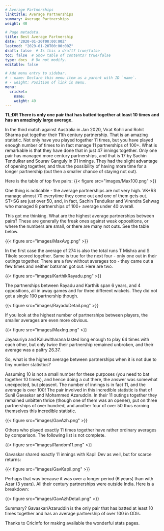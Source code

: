 ```yaml
---
# Average Partnerships
linktitle: Average Partnerships
summary: Average Partnerships
weight: 40

# Page metadata.
title: Best Average Partnership
date: "2020-01-20T00:00:00Z"
lastmod: "2020-01-20T00:00:00Z"
draft: false  # Is this a draft? true/false
toc: false  # Show table of contents? true/false
type: docs  # Do not modify.
editable: false

# Add menu entry to sidebar.
# - name: Declare this menu item as a parent with ID `name`.
# - weight: Position of link in menu.
menu:
  cricket:
    name: 
    weight: 40
---
```


<B>TL;DR There is only one pair that has batted together at least 10 times and has an amazingly large average.</B>

In the third match against Australia in Jan 2020, Virat Kohli and Rohit Sharma put together their 11th century partnership. That is an amazing statistic. Not only have you played together 11 times, but you have played enough number of times to in fact manage 11 partnerships of 100+. What is remarkable is that they have done that in just 47 innings together. Only one pair has managed more century partnerships, and that is 17 by Sachin Tendulkar and Sourav Ganguly in 91 innings. They had the slight advantage of opening together, and thus the possibility of having more time for a longer partnership (but then a smaller chance of staying not out).

Here is the table of top five pairs:
{{< figure src="images/Max100.png" >}}

One thing is noticable - the average partnerships are not very high. VK+RS manage almost 70 everytime they come out and one of them gets out. ST+SG are just over 50, and, in fact, Sachin Tendulkar and Virendra Sehwag who managed 8 partnerships of 100+ average under 40 overall.

This got me thinking. What are the highest average partnerships between pairs? These are generally the freak ones against weak oppositions, or where the numbers are small, or there are many not outs. See the table below.

{{< figure src="images/MaxAvg.png" >}}

In the first case the average of 274 is also the total runs T Mishra and S Tikolo scored together. Same is true for the next four - only one out in their outings together. There are a few without averages too - they came out a few times and neither batsman got out. Here are two.

{{< figure src="images/KarthikRayadu.png" >}}

The partnerships between Rayadu and Karthik span 6 years, and 4 oppositions, all in away games and for three different wickets. They did not get a single 100 partnership though.

{{< figure src="images/RayaduDetail.png" >}}

If you look at the highest number of partnerships between players, the smaller averages are even more obvious.

{{< figure src="images/MaxIng.png" >}}

Jayasuriya and Kaluwitharana lasted long enough to play 64 times with each other, but only twice their partnership remained unbroken, and their average was a paltry 26.37.

So, what is the highest average between partnerships when it is not due to tiny number statistics?

Assuming 10 is not a small number for these purposes (you need to bat together 10 times), and hence doing a cut there, the answer was somewhat unexpected, but pleasent. The number of innings is in fact 11, and the average is over 100! The pair involved in this incredible statistic is that of Sunil Gavaskar and Mohammed Azaruddin. In their 11 outings together they remained unbitten thrice (though one of them was an opener), put on three partnerships of over hundred, and another four of over 50 thus earning themselves this incredible statistic.

{{< figure src="images/GavAzh.png" >}}

Others who played exactly 11 times together have rather ordinary averages by comparison. The following list is not complete.

{{< figure src="images/Random11.png" >}}

Gavaskar shared exactly 11 innings with Kapil Dev as well, but for scarce returns:

{{< figure src="images/GavKapil.png" >}}

Perhaps that was because it was over a longer period (6 years) than with Azar (3 years). All their century partnerships were outside India. Here is a breakdown:

{{< figure src="images/GavAzhDetail.png" >}}

Summary? Gavaskar/Azaruddin is the only pair that has batted at least 10 times together and has an average partnership of over 100 in ODIs.

Thanks to CricInfo for making available the wonderful stats pages.
